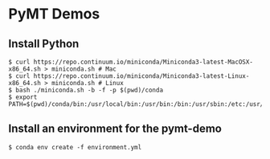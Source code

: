 # PyMT Demos

## Install Python

    $ curl https://repo.continuum.io/miniconda/Miniconda3-latest-MacOSX-x86_64.sh > miniconda.sh # Mac
    $ curl https://repo.continuum.io/miniconda/Miniconda3-latest-Linux-x86_64.sh > miniconda.sh # Linux
    $ bash ./miniconda.sh -b -f -p $(pwd)/conda
    $ export PATH=$(pwd)/conda/bin:/usr/local/bin:/usr/bin:/bin:/usr/sbin:/etc:/usr/lib

## Install an environment for the pymt-demo

    $ conda env create -f environment.yml
